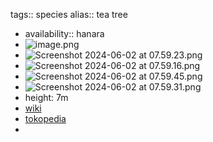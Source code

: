 tags:: species
alias:: tea tree

- availability:: hanara
- ![image.png](https://peach-geographical-bat-397.mypinata.cloud/ipfs/QmciP7r3sQg6VxyAhjA71wNDfRwZjLxiAwrExKkSbW31Pf)
- ![Screenshot 2024-06-02 at 07.59.23.png](https://peach-geographical-bat-397.mypinata.cloud/ipfs/QmTVHrqChLqVmqxanx5eVVpp6cs4vfVK76DnKTQFvSnKbP)
- ![Screenshot 2024-06-02 at 07.59.16.png](https://peach-geographical-bat-397.mypinata.cloud/ipfs/QmVcoPMnYC2q8QrPea421toTb4TkrshuaV4CouoazBcrV8)
- ![Screenshot 2024-06-02 at 07.59.45.png](https://peach-geographical-bat-397.mypinata.cloud/ipfs/QmZzJvfbKGT8G3724UQPWdkG2xmSbcEUUF5CXTLDkhUe1e)
- ![Screenshot 2024-06-02 at 07.59.31.png](https://peach-geographical-bat-397.mypinata.cloud/ipfs/QmcT7ZUGJBShgmTwGagdtZaSrDdvWgXsvccVJFGbnjBvt1)
- height: 7m
- [wiki](https://en.wikipedia.org/wiki/Melaleuca_alternifolia)
- [tokopedia](https://www.tokopedia.com/tokojayaswalayan/melaleuca-alternifolia-tea-tree-narrow-leaved-paperbark?extParam=ivf%3Dfalse%26src%3Dsearch)
-